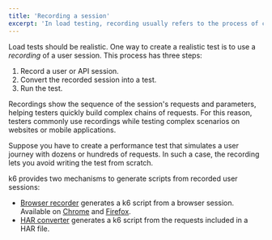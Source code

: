 ```yaml
---
title: 'Recording a session'
excerpt: 'In load testing, recording usually refers to the process of creating a load test from the recording of a user session.'
---
```


Load tests should be realistic.
One way to create a realistic test is to use a _recording_ of a user session.
This process has three steps:

1. Record a user or API session.
2. Convert the recorded session into a test.
3. Run the test.

Recordings show the sequence of the session's requests and parameters, helping testers quickly build complex chains of requests.
For this reason, testers commonly use recordings while testing complex scenarios on websites or mobile applications.

Suppose you have to create a performance test that simulates a user journey with dozens or hundreds of requests.
In such a case, the recording lets you avoid writing the test from scratch.

k6 provides two mechanisms to generate scripts from recorded user sessions:

- [Browser recorder](/test-authoring/recording-a-session/browser-recorder) generates a k6 script from a browser session. Available on [Chrome](https://chrome.google.com/webstore/detail/k6-browser-recorder/phjdhndljphphehjpgbmpocddnnmdbda?hl=en) and [Firefox](https://addons.mozilla.org/en-US/firefox/addon/k6-browser-recorder/).
- [HAR converter](/test-authoring/recording-a-session/har-converter) generates a k6 script from the requests included in a HAR file.

